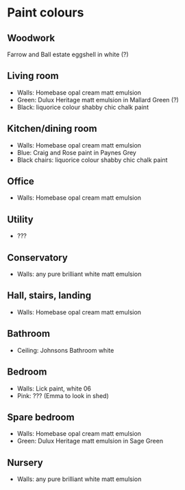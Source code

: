 # Paint colours

## Woodwork

Farrow and Ball estate eggshell in white (?)

## Living room 

* Walls: Homebase opal cream matt emulsion
* Green: Dulux Heritage matt emulsion in Mallard Green (?)
* Black: liquorice colour shabby chic chalk paint

## Kitchen/dining room

* Walls: Homebase opal cream matt emulsion
* Blue: Craig and Rose paint in Paynes Grey
* Black chairs: liquorice colour shabby chic chalk paint

## Office

* Walls: Homebase opal cream matt emulsion

## Utility

* ???

## Conservatory

* Walls: any pure brilliant white matt emulsion

## Hall, stairs, landing

* Walls: Homebase opal cream matt emulsion

## Bathroom

* Ceiling: Johnsons Bathroom white

## Bedroom

* Walls: Lick paint, white 06
* Pink: ??? (Emma to look in shed)

## Spare bedroom

* Walls: Homebase opal cream matt emulsion
* Green: Dulux Heritage matt emulsion in Sage Green

## Nursery

* Walls: any pure brilliant white matt emulsion

